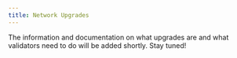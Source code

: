 ```yaml
---
title: Network Upgrades
---
```


The information and documentation on what upgrades are and what validators need to do will be added shortly.
Stay tuned!